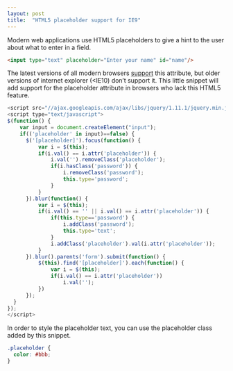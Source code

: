 ```yaml
---
layout: post
title:  "HTML5 placeholder support for IE9"
---
```


Modern web applications use HTML5 placeholders to give a hint to the user about what to enter in a field.
<!--more-->

```html
<input type="text" placeholder="Enter your name" id="name"/>
```

The latest versions of all modern browsers [support](http://caniuse.com/#feat=input-placeholder) this attribute, but older versions of internet explorer (<IE10) don’t support it. This little snippet will add support for the placeholder attribute in browsers who lack this HTML5 feature.

[//]: # (Summary)

```javascript
<script src="//ajax.googleapis.com/ajax/libs/jquery/1.11.1/jquery.min.js"></script>
<script type="text/javascript">
$(function() {
    var input = document.createElement("input");
    if(('placeholder' in input)==false) {
      $('[placeholder]').focus(function() {
          var i = $(this);
          if(i.val() == i.attr('placeholder')) {
              i.val('').removeClass('placeholder');
              if(i.hasClass('password')) {
                  i.removeClass('password');
                  this.type='password';
              }            
          }
      }).blur(function() {
          var i = $(this);    
          if(i.val() == '' || i.val() == i.attr('placeholder')) {
              if(this.type=='password') {
                  i.addClass('password');
                  this.type='text';
              }
              i.addClass('placeholder').val(i.attr('placeholder'));
          }
      }).blur().parents('form').submit(function() {
          $(this).find('[placeholder]').each(function() {
              var i = $(this);
              if(i.val() == i.attr('placeholder'))
                  i.val('');
          })
      });
  }
});
</script>
```

In order to style the placeholder text, you can use the placeholder class added by this snippet.

```css
.placeholder {
  color: #bbb;
}
```
